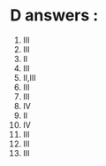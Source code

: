 # D answers :
1. III
2. III
3. II
4. III
5. II,III
6. III
7. III
8. IV
9. II
10. IV
11. III
12. III
13. III
